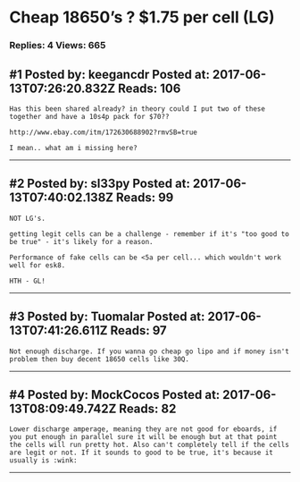 # Cheap 18650&rsquo;s ? $1.75 per cell (LG)

### Replies: 4 Views: 665

## \#1 Posted by: keegancdr Posted at: 2017-06-13T07:26:20.832Z Reads: 106

```
Has this been shared already? in theory could I put two of these together and have a 10s4p pack for $70?? 

http://www.ebay.com/itm/172630688902?rmvSB=true 

I mean.. what am i missing here?
```

---
## \#2 Posted by: sl33py Posted at: 2017-06-13T07:40:02.138Z Reads: 99

```
NOT LG's.

getting legit cells can be a challenge - remember if it's "too good to be true" - it's likely for a reason.

Performance of fake cells can be <5a per cell... which wouldn't work well for esk8.

HTH - GL!
```

---
## \#3 Posted by: Tuomalar Posted at: 2017-06-13T07:41:26.611Z Reads: 97

```
Not enough discharge. If you wanna go cheap go lipo and if money isn't problem then buy decent 18650 cells like 30Q.
```

---
## \#4 Posted by: MockCocos Posted at: 2017-06-13T08:09:49.742Z Reads: 82

```
Lower discharge amperage, meaning they are not good for eboards, if you put enough in parallel sure it will be enough but at that point the cells will run pretty hot. Also can't completely tell if the cells are legit or not. If it sounds to good to be true, it's because it usually is :wink:
```

---
